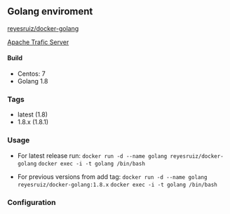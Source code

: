 Golang enviroment
----------------------------------------
[reyesruiz/docker-golang][1]

[Apache Trafic Server][0]

#### Build
 - Centos: 7
 - Golang 1.8


### Tags
 - latest	(1.8)
 - 1.8.x	(1.8.1)

### Usage

 - For latest release run:
 `docker run -d --name golang reyesruiz/docker-golang`
 `docker exec -i -t golang /bin/bash`

 - For previous versions from add tag:
 `docker run -d --name golang reyesruiz/docker-golang:1.8.x`
 `docker exec -i -t golang /bin/bash`

### Configuration

[0]: https://golang.org/  
[1]: https://hub.docker.com/r/reyesruiz/docker-golang/
